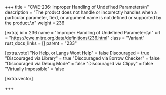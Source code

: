 +++
title = "CWE-236: Improper Handling of Undefined Parameters\n"
description = "The product does not handle or incorrectly handles when a particular parameter, field, or argument name is not defined or supported by the product.\n"
weight = 236

[extra]
id = 236
name = "Improper Handling of Undefined Parameters\n"
url = "https://cwe.mitre.org/data/definitions/236.html"
class = "Variant"
rust_docs_links = []
parent = "233"

[extra.vote]
"No Help, or Langs Wont Help" = false
Discouraged = true
"Discouraged via Library" = true
"Discouraged via Borrow Checker" = false
"Discouraged via Debug Mode" = false
"Discouraged via Clippy" = false
"Virtually Impossible" = false

[extra.vector]

+++
